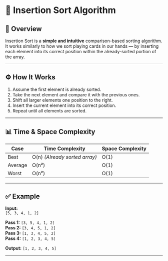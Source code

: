 # 🧩 Insertion Sort Algorithm

## 📘 Overview
Insertion Sort is a **simple and intuitive** comparison-based sorting algorithm.  
It works similarly to how we sort playing cards in our hands — by inserting each element into its correct position within the already-sorted portion of the array.

---

## ⚙️ How It Works
1. Assume the first element is already sorted.  
2. Take the next element and compare it with the previous ones.  
3. Shift all larger elements one position to the right.  
4. Insert the current element into its correct position.  
5. Repeat until all elements are sorted.

---

## 📊 Time & Space Complexity

| Case | Time Complexity | Space Complexity |
|------|------------------|------------------|
| Best | O(n) *(Already sorted array)* | O(1) |
| Average | O(n²) | O(1) |
| Worst | O(n²) | O(1) |

---

## ✅ Example
**Input:**  
`[5, 3, 4, 1, 2]`

**Pass 1:** `[3, 5, 4, 1, 2]`  
**Pass 2:** `[3, 4, 5, 1, 2]`  
**Pass 3:** `[1, 3, 4, 5, 2]`  
**Pass 4:** `[1, 2, 3, 4, 5]`

**Output:** `[1, 2, 3, 4, 5]`

---


